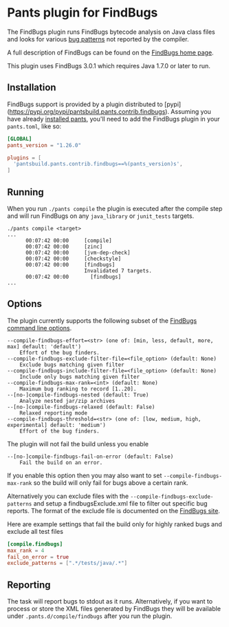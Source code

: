 # Pants plugin for FindBugs

The FindBugs plugin runs FindBugs bytecode analysis on Java class files and looks for various
[bug patterns](http://findbugs.sourceforge.net/bugDescriptions.html) not reported by the compiler.

A full description of FindBugs can be found on the [FindBugs home page](http://findbugs.sourceforge.net/factSheet.html).

This plugin uses FindBugs 3.0.1 which requires Java 1.7.0 or later to run.


## Installation

FindBugs support is provided by a plugin distributed to [pypi]
(https://pypi.org/pypi/pantsbuild.pants.contrib.findbugs).
Assuming you have already [installed pants](http://www.pantsbuild.org/install.html), you'll need to
add the FindBugs plugin in your `pants.toml`, like so:
```toml
[GLOBAL]
pants_version = "1.26.0"

plugins = [
  'pantsbuild.pants.contrib.findbugs==%(pants_version)s',
]
```

## Running

When you run `./pants compile` the plugin is executed after the compile step and will run FindBugs
on any `java_library` or `junit_tests` targets.

```
./pants compile <target>
...
      00:07:42 00:00     [compile]
      00:07:42 00:00     [zinc]
      00:07:42 00:00     [jvm-dep-check]
      00:07:42 00:00     [checkstyle]
      00:07:42 00:00     [findbugs]
                         Invalidated 7 targets.
      00:07:42 00:00       [findbugs]
...
```

## Options

The plugin currently supports the following subset of the [FindBugs command line options](http://findbugs.sourceforge.net/manual/running.html#commandLineOptions).

```
--compile-findbugs-effort=<str> (one of: [min, less, default, more, max] default: 'default')
    Effort of the bug finders.
--compile-findbugs-exclude-filter-file=<file_option> (default: None)
    Exclude bugs matching given filter
--compile-findbugs-include-filter-file=<file_option> (default: None)
    Include only bugs matching given filter
--compile-findbugs-max-rank=<int> (default: None)
    Maximum bug ranking to record [1..20].
--[no-]compile-findbugs-nested (default: True)
    Analyze nested jar/zip archives
--[no-]compile-findbugs-relaxed (default: False)
    Relaxed reporting mode
--compile-findbugs-threshold=<str> (one of: [low, medium, high, experimental] default: 'medium')
    Effort of the bug finders.
```

The plugin will not fail the build unless you enable

```
--[no-]compile-findbugs-fail-on-error (default: False)
    Fail the build on an error.
```

If you enable this option then you may also want to set `--compile-findbugs-max-rank` so the build will
only fail for bugs above a certain rank.

Alternatively you can exclude files with the `--compile-findbugs-exclude-patterns` and setup a findbugsExclude.xml file
to filter out specific bug reports.  The format of the exclude file is documented on the [FindBugs site](http://findbugs.sourceforge.net/manual/filter.html).

Here are example settings that fail the build only for highly ranked bugs and exclude all test files

```toml
[compile.findbugs]
max_rank = 4
fail_on_error = true
exclude_patterns = [".*/tests/java/.*"]
```

## Reporting

The task will report bugs to stdout as it runs.  Alternatively, if you want to process or store the
XML files generated by FindBugs they will be available under `.pants.d/compile/findbugs` after you run the
plugin.
